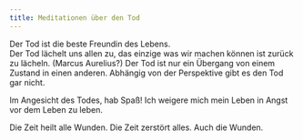 ```yaml
---
title: Meditationen über den Tod
---
```


Der Tod ist die beste Freundin des Lebens.  
Der Tod lächelt uns allen zu, das einzige was wir machen können ist zurück zu lächeln.  (Marcus Aurelius?)
Der Tod ist nur ein Übergang von einem Zustand in einen anderen.   Abhängig von der Perspektive gibt es den Tod gar nicht.   


Im Angesicht des Todes, hab Spaß!
Ich weigere mich mein Leben in Angst vor dem Leben zu leben. 

Die Zeit heilt alle Wunden.  Die Zeit zerstört alles.  Auch die Wunden.  


